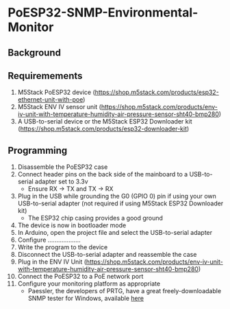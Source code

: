 # PoESP32-SNMP-Environmental-Monitor

## Background


## Requiremements
1. M5Stack PoESP32 device (https://shop.m5stack.com/products/esp32-ethernet-unit-with-poe)
2. M5Stack ENV IV sensor unit (https://shop.m5stack.com/products/env-iv-unit-with-temperature-humidity-air-pressure-sensor-sht40-bmp280)
3. A USB-to-serial device or the M5Stack ESP32 Downloader kit (https://shop.m5stack.com/products/esp32-downloader-kit)

## Programming
1. Disassemble the PoESP32 case
2. Connect header pins on the back side of the mainboard to a USB-to-serial adapter set to 3.3v
   - Ensure RX -> TX and TX -> RX
3. Plug in the USB while grounding the G0 (GPIO 0) pin if using your own USB-to-serial adapter (not required if using M5Stack ESP32 Downloader kit)
   - The ESP32 chip casing provides a good ground
4. The device is now in bootloader mode
5. In Arduino, open the project file and select the USB-to-serial adapter
6. Configure ...................
7. Write the program to the device
8. Disconnect the USB-to-serial adapter and reassemble the case
9. Plug in the ENV IV Unit (https://shop.m5stack.com/products/env-iv-unit-with-temperature-humidity-air-pressure-sensor-sht40-bmp280)
10. Connect the PoESP32 to a PoE network port
11. Configure your monitoring platform as appropriate
    - Paessler, the developers of PRTG, have a great freely-downloadable SNMP tester for Windows, available [here](https://www.paessler.com/tools/snmptester)

